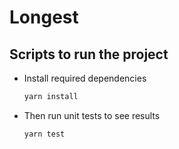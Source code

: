# Longest

## Scripts to run the project

- Install required dependencies

  ```sh
  yarn install
  ```

- Then run unit tests to see results

  ```sh
  yarn test
  ```
